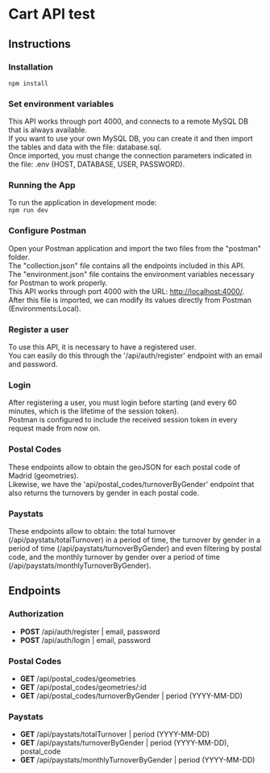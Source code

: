 # Cart API test

## Instructions

### Installation

`npm install`

### Set environment variables

This API works through port 4000, and connects to a remote MySQL DB that is always available.  
If you want to use your own MySQL DB, you can create it and then import the tables and data with the file: database.sql.  
Once imported, you must change the connection parameters indicated in the file: .env (HOST, DATABASE, USER, PASSWORD).

### Running the App

To run the application in development mode:  
`npm run dev`

### Configure Postman

Open your Postman application and import the two files from the "postman" folder.  
The "collection.json" file contains all the endpoints included in this API.  
The "environment.json" file contains the environment variables necessary for Postman to work properly.  
This API works through port 4000 with the URL: <http://localhost:4000/>. After this file is imported, we can modify its values directly from Postman (Environments:Local).

### Register a user

To use this API, it is necessary to have a registered user.  
You can easily do this through the '/api/auth/register' endpoint with an email and password.

### Login

After registering a user, you must login before starting (and every 60 minutes, which is the lifetime of the session token).  
Postman is configured to include the received session token in every request made from now on.

### Postal Codes

These endpoints allow to obtain the geoJSON for each postal code of Madrid (geometries).  
Likewise, we have the 'api/postal_codes/turnoverByGender' endpoint that also returns the turnovers by gender in each postal code.

### Paystats

These endpoints allow to obtain: the total turnover (/api/paystats/totalTurnover) in a period of time, the turnover by gender in a period of time (/api/paystats/turnoverByGender) and even filtering by postal code, and the monthly turnover by gender over a period of time (/api/paystats/monthlyTurnoverByGender).

## Endpoints

### Authorization

- **POST** /api/auth/register | email, password
- **POST** /api/auth/login | email, password

### Postal Codes

- **GET** /api/postal_codes/geometries
- **GET** /api/postal_codes/geometries/:id
- **GET** /api/postal_codes/turnoverByGender | period (YYYY-MM-DD)

### Paystats

- **GET** /api/paystats/totalTurnover | period (YYYY-MM-DD)
- **GET** /api/paystats/turnoverByGender | period (YYYY-MM-DD), postal_code
- **GET** /api/paystats/monthlyTurnoverByGender | period (YYYY-MM-DD)

